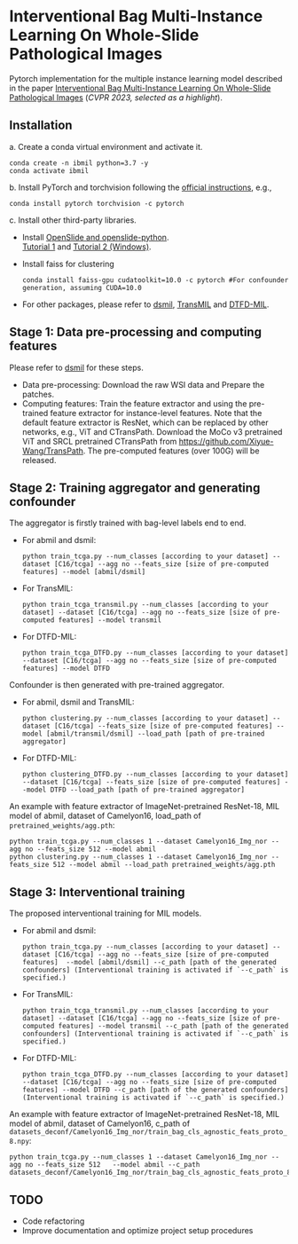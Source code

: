 # Interventional Bag Multi-Instance Learning On Whole-Slide Pathological Images
Pytorch implementation for the multiple instance learning model described in the paper [Interventional Bag Multi-Instance Learning On Whole-Slide Pathological Images](https://arxiv.org/abs/2303.06873) (_CVPR 2023, selected as a highlight_).


## Installation
a. Create a conda virtual environment and activate it.

```shell
conda create -n ibmil python=3.7 -y
conda activate ibmil
```

b. Install PyTorch and torchvision following the [official instructions](https://pytorch.org/), e.g.,

```shell
conda install pytorch torchvision -c pytorch
```

c. Install other third-party libraries.

- Install [OpenSlide and openslide-python](https://pypi.org/project/openslide-python/).  
[Tutorial 1](https://openslide.org/) and [Tutorial 2 (Windows)](https://www.youtube.com/watch?v=0i75hfLlPsw).  




- Install faiss for clustering
  ```shell
  conda install faiss-gpu cudatoolkit=10.0 -c pytorch #For confounder generation, assuming CUDA=10.0
  ```

- For other packages, please refer to [dsmil](https://github.com/binli123/dsmil-wsi/blob/master/env.yml), [TransMIL](https://github.com/hrzhang1123/DTFD-MIL) and [DTFD-MIL](https://github.com/hrzhang1123/DTFD-MIL).

## Stage 1: Data pre-processing and computing features
Please refer to [dsmil](https://github.com/binli123/dsmil-wsi/) for these steps.
- Data pre-processing: Download the raw WSI data and Prepare the patches.
- Computing features: Train the  feature extractor and using the pre-trained feature extractor for instance-level features. Note that the default feature extractor is ResNet, which can be replaced by other networks, e.g., ViT and CTransPath. Download the MoCo v3 pretrained ViT and SRCL pretrained CTransPath from https://github.com/Xiyue-Wang/TransPath.
The pre-computed features (over 100G) will be released.

## Stage 2: Training aggregator and generating confounder
The aggregator is firstly trained with bag-level labels end to end.

- For abmil and dsmil:
  ```
  python train_tcga.py --num_classes [according to your dataset] --dataset [C16/tcga] --agg no --feats_size [size of pre-computed features] --model [abmil/dsmil]
  ```
- For TransMIL:
  ```
  python train_tcga_transmil.py --num_classes [according to your dataset] --dataset [C16/tcga] --agg no --feats_size [size of pre-computed features] --model transmil
  ```
- For DTFD-MIL:
  ```
  python train_tcga_DTFD.py --num_classes [according to your dataset] --dataset [C16/tcga] --agg no --feats_size [size of pre-computed features] --model DTFD
  ```
Confounder is then generated with pre-trained aggregator.

- For abmil, dsmil and TransMIL:
  ```
  python clustering.py --num_classes [according to your dataset] --dataset [C16/tcga] --feats_size [size of pre-computed features] --model [abmil/transmil/dsmil] --load_path [path of pre-trained aggregator]
  ```
- For DTFD-MIL:
  ```
  python clustering_DTFD.py --num_classes [according to your dataset] --dataset [C16/tcga] --feats_size [size of pre-computed features] --model DTFD --load_path [path of pre-trained aggregator]
  ```
An example with feature extractor of ImageNet-pretrained ResNet-18, MIL model of abmil, dataset of Camelyon16, load_path of `pretrained_weights/agg.pth`:
 ```
python train_tcga.py --num_classes 1 --dataset Camelyon16_Img_nor --agg no --feats_size 512 --model abmil
python clustering.py --num_classes 1 --dataset Camelyon16_Img_nor --feats_size 512 --model abmil --load_path pretrained_weights/agg.pth
```
## Stage 3: Interventional training
The proposed interventional training for MIL models.
- For abmil and dsmil:
  ```
  python train_tcga.py --num_classes [according to your dataset] --dataset [C16/tcga] --agg no --feats_size [size of pre-computed features]  --model [abmil/dsmil] --c_path [path of the generated confounders] (Interventional training is activated if `--c_path` is specified.)
  ```
- For TransMIL:
  ```
  python train_tcga_transmil.py --num_classes [according to your dataset] --dataset [C16/tcga] --agg no --feats_size [size of pre-computed features] --model transmil --c_path [path of the generated confounders] (Interventional training is activated if `--c_path` is specified.)
  ```
- For DTFD-MIL:
  ```
  python train_tcga_DTFD.py --num_classes [according to your dataset] --dataset [C16/tcga] --agg no --feats_size [size of pre-computed features] --model DTFD --c_path [path of the generated confounders] (Interventional training is activated if `--c_path` is specified.)
  ```
An example with feature extractor of ImageNet-pretrained ResNet-18, MIL model of abmil, dataset of Camelyon16,  c_path of `datasets_deconf/Camelyon16_Img_nor/train_bag_cls_agnostic_feats_proto_8.npy`:
 ```
python train_tcga.py --num_classes 1 --dataset Camelyon16_Img_nor --agg no --feats_size 512   --model abmil --c_path datasets_deconf/Camelyon16_Img_nor/train_bag_cls_agnostic_feats_proto_8.npy
```

## TODO
- Code refactoring
- Improve documentation and optimize project setup procedures
